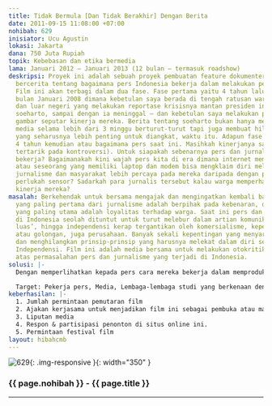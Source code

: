 ```yaml
---
title: Tidak Bermula [Dan Tidak Berakhir] Dengan Berita
date: 2011-09-15 11:08:00 +07:00
nohibah: 629
inisiator: Ucu Agustin
lokasi: Jakarta
dana: 750 Juta Rupiah
topik: Kebebasan dan etika bermedia
lama: Januari 2012 – Januari 2013 (12 bulan – termasuk roadshow)
deskripsi: Proyek ini adalah sebuah proyek pembuatan feature dokumenter yang akan
  bercerita tentang bagaimana pers Indonesia bekerja dalam melakukan pemberitaan.
  Film ini akan terbagi dalam dua fase. Fase pertama yaitu 4 tahun lalu, tepatnya
  bulan Januari 2008 dimana kebetulan saya berada di tengah ratusan wartawan dalam
  dan luar negeri yang melakukan reportase krisisnya mantan presiden indonesia, diktator
  soeharto, sampai dengan ia meninggal – dan kebetulan saya melakukan pengambilan
  gambar seputar kinerja mereka. Berita tentang soeharto bukan hanya mendominasi pemberitaan
  media selama lebih dari 3 minggu berturut-turut tapi juga membuat hilang berita-berita
  yang seharusnya lebih penting untuk diangkat, waktu itu. Adapun fase kedua adalah
  4 tahun kemudian atau bagaimana pers saat ini. Masihkah kinerjanya sama? (cenderung
  tertarik pada kontroversi). Untuk siapakah sebenarnya pers dan jurnalisme di Indonesia
  bekerja? Bagaimanakah kini wajah pers kita di era dimana internet memungkinkan komunitas
  atau seseorang yang memiliki laptop dan modem bisa mengklaim diri melakukan kerja
  jurnalisme dan masyarakat lebih percaya pada mereka daripada dengan pers? Masih
  perlukah sensor? Sadarkah para jurnalis tersebut kalau warga memperhatikan dan menilai
  kinerja mereka?
masalah: Berkehendak untuk bersama mengajak dan mengingatkan kembali bahwa prinsip
  yang paling pertama dari jurnalisme adalah berpihak pada kebenaran, dengan loyalitas
  yang paling utama adalah loyalitas terhadap warga. Saat ini pers dan jurnalisme
  di Indonesia seolah dituntut untuk turut melebur dalam artian komunikasi yang ‘lebih
  luas’, hingga independensi kerap tergantikan oleh komersialisme, kepentingan pribadi
  atau golongan, juga perusahaan. Banyak sekali kepentingan yang menyaru sebagai berita
  dan menghilangkan prinsip-prinsip yang harusnya melekat dalam diri sebuah berita/jurnalisme;
  Independensi. Film ini adalah media bersama untuk melakukan otokritik dan refleksi
  atas permasalahan pers dan jurnalisme yang terjadi di Indonesia.
solusi: |-
  Dengan memperlihatkan kepada pers cara mereka bekerja dalam memproduksi berita dan menghadirkannya ke khalayak, diharapkan bersama kita bisa belajar untuk melihat kekurangan dan kelebihan kinerja pers dan jurnalisme di Indonesia. Evaluasi adalah cara klasik yang sampai saat ini dipercaya harus terus dilakukan untuk bisa naik ke tahapan yang yang lebih lanjut. Dengan melihat film ini, diharapkan bisa menginspirasi untuk terbangunnya pers yang lebih baik.

  Target: Pekerja pers, Media, Lembaga-lembaga studi yang berkenaan dengan pers, kampus-kampus – terutama yang memiliki fakultas komunikasi jurusan jurnalistik, para penggiat dan komunitas film serta festival film [nasional dan internasional], dan terbuka untuk siapa saja yang mau mengetahui pers indonesia (dalam dan luar negeri) karena rencananya akan di share di portal2 media dan thread jalur distribusi online juga crowd sourcing seperti Engage Media /Youtube/Vimeo.
keberhasilan: |-
  1. Jumlah permintaan pemutaran film
  2. Ajakan kerjasama untuk menjadikan film ini sebagai pembuka atau materi diskusi
  3. Liputan media
  4. Respon & partisipasi penonton di situs online ini.
  5. Permintaan festival film
layout: hibahcmb
---
```


![629](/static/img/hibahcmb/629.png){: .img-responsive }{: width="350" }

### {{ page.nohibah }} - {{ page.title }}

---
